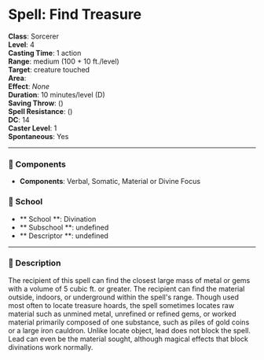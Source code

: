 
# Spell: Find Treasure
**Class**: Sorcerer  
**Level**: 4  
**Casting Time**: 1 action  
**Range**: medium (100 + 10 ft./level)  
**Target**: creature touched  
**Area**:   
**Effect**: _None_  
**Duration**: 10 minutes/level (D)  
**Saving Throw**:  ()  
**Spell Resistance**:  ()  
**DC**: 14  
**Caster Level**: 1  
**Spontaneous**: Yes

---

### 🔮 Components
- **Components**: Verbal, Somatic, Material or Divine Focus

### 🏫 School
- ** School **: Divination
- ** Subschool **: undefined
- ** Descriptor **: undefined
---

### 📜 Description
The recipient of this spell can find the closest large mass of metal or gems with a volume of 5 cubic ft. or greater. The recipient can find the material outside, indoors, or underground within the spell's range. Though used most often to locate treasure hoards, the spell sometimes locates raw material such as unmined metal, unrefined or refined gems, or worked material primarily composed of one substance, such as piles of gold coins or a large iron cauldron. Unlike locate object, lead does not block the spell. Lead can even be the material sought, although magical effects that block divinations work normally.
